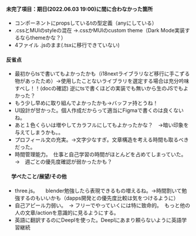 #### 未完了項目：期日(2022.06.03 19:00)に間に合わなかった箇所
* コンポーネントにpropsしているtの型定義（anyにしている）
* .cssとMUIのstyleの混在 →.cssかMUIのcustom theme（Dark Mode実装するならthemeかな？）
* 4ファイル .jsのまま(.tsxに移行できていない)


#### 反省点
* 最初からtsで書いてもよかったかも（i18nextライブラリなど移行に手こずる物があったため）→使用したことないライブラリを選定する場合は充分吟味すべし！！(docの確認) 逆にtsで書くほどの実装でも無いから生のJSでもよかった？　
* もう少し早めに取り組んでよかったかも→バッファ持とうね！
* UI設計が甘かった。個人作成だからって適当にFigmaで書くのは良くないね。　
* あと１色くらいは増やしてカラフルにしてもよかったかな？　→暗い印象を与えてしまうかも。。
* プロフィール文の充実。→文字少なすぎ。文章構造を考える時間も取るべきだった。
* 時間管理能力。　仕事と自己学習の時間がほとんどを占めてしまっていた。→　週ごとの優先度確認が弱かったかも？


#### 　学べたこと/展望/その他
* three.js。　　blender勉強したら表現できるもの増えるね。→時間割いて勉強するのもいいかも（dapps開発との優先度比較は気をつけるように）
* 自己アピール力弱い。　→ フリーでやっていくには特に致命的。　もっと他の人の文章/actionを意識的に見るようにする。
* 英語に翻訳するのにDeeplを使った。Deeplにあまり頼らないように英語学習継続
